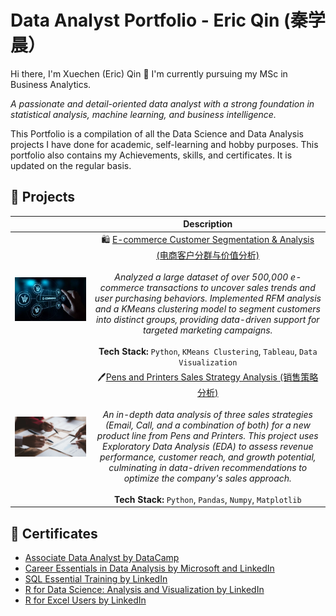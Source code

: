# Data Analyst Portfolio - Eric Qin (秦学晨）
Hi there, I'm Xuechen (Eric) Qin 👋 I'm currently pursuing my MSc in Business Analytics. 

*A passionate and detail-oriented data analyst with a strong foundation in statistical analysis, machine learning, and business intelligence.* 

This Portfolio is a compilation of all the Data Science and Data Analysis projects I have done for academic, self-learning and hobby purposes. This portfolio also contains my Achievements, skills, and certificates. It is updated on the regular basis.  

## 🚀 Projects

|                                                                                                                         	|                                                                                                                                                                                                                                                                               Description                                                                                                                                                                                                                                                                               	|
|-------------------------------------------------------------------------------------------------------------------------	|:-----------------------------------------------------------------------------------------------------------------------------------------------------------------------------------------------------------------------------------------------------------------------------------------------------------------------------------------------------------------------------------------------------------------------------------------------------------------------------------------------------------------------------------------------------------------------:	|
| ![e-commerce](https://github.com/ericxq27/Data-Analyst-Portfolio/blob/main/Images/e-commerce-img.jpeg)                  	| 🛍️ [E-commerce Customer Segmentation & Analysis (电商客户分群与价值分析)](https://github.com/ericxq27/E-commerce-Customer-Sales-Analysis/tree/main)<br><br>*Analyzed a large dataset of over 500,000 e-commerce transactions to uncover sales trends and user purchasing behaviors. Implemented RFM analysis and a KMeans clustering model to segment customers into distinct groups, providing data-driven support for targeted marketing campaigns.*<br><br>**Tech Stack:** `Python`, `KMeans Clustering`, `Tableau`, `Data Visualization`                                                	|
| ![PensandPrinters](https://github.com/ericxq27/Data-Analyst-Portfolio/blob/main/Images/Pens%20and%20Printers%20img.png) 	| 🖊️[Pens and Printers Sales Strategy Analysis (销售策略分析)](https://github.com/ericxq27/Pens-and-Printers-New-Product-Sales-Strategy-Analysis)<br><br>*An in-depth data analysis of three sales strategies (Email, Call, and a combination of both) for a new product line from Pens and Printers. This project uses Exploratory Data Analysis (EDA) to assess revenue performance, customer reach, and growth potential, culminating in data-driven recommendations to optimize the company's sales approach.*<br><br>**Tech Stack:** `Python`, `Pandas`, `Numpy`, `Matplotlib` 	|

## 📄 Certificates
- [Associate Data Analyst by DataCamp](https://github.com/ericxq27/Data-Analyst-Portfolio/blob/main/Certificates/ASSOCIATE%20DATA%20ANALYST.pdf)
- [Career Essentials in Data Analysis by Microsoft and LinkedIn](https://github.com/ericxq27/Data-Analyst-Portfolio/blob/main/Certificates/CertificateOfCompletion_Career%20Essentials%20in%20Data%20Analysis%20by%20Microsoft%20and%20LinkedIn.pdf)
- [SQL Essential Training by LinkedIn](https://github.com/ericxq27/Data-Analyst-Portfolio/blob/main/Certificates/CertificateOfCompletion_SQL%20Essential%20Training.pdf)
- [R for Data Science: Analysis and Visualization by LinkedIn](https://github.com/ericxq27/Data-Analyst-Portfolio/blob/main/Certificates/CertificateOfCompletion_R%20for%20Data%20Science%20Analysis%20and%20Visualization.pdf)
- [R for Excel Users by LinkedIn](https://github.com/ericxq27/Data-Analyst-Portfolio/blob/main/Certificates/CertificateOfCompletion_R%20for%20Excel%20Users.pdf)
